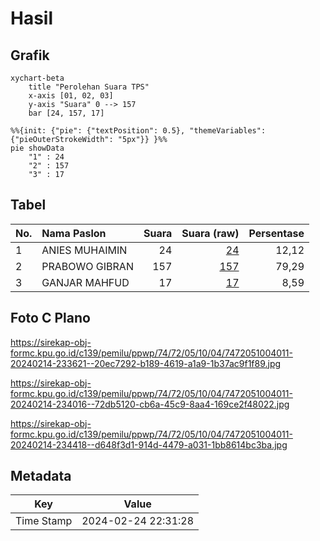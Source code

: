 # Hasil

## Grafik

```mermaid
xychart-beta
    title "Perolehan Suara TPS"
    x-axis [01, 02, 03]
    y-axis "Suara" 0 --> 157
    bar [24, 157, 17]
```

```mermaid
%%{init: {"pie": {"textPosition": 0.5}, "themeVariables": {"pieOuterStrokeWidth": "5px"}} }%%
pie showData
    "1" : 24
    "2" : 157
    "3" : 17
```

## Tabel

| No. | Nama Paslon    | Suara | Suara (raw) | Persentase |
|:--- |:-------------- | -----:| -----------:| ----------:|
| 1   | ANIES MUHAIMIN | 24    | [24][p-1]   | 12,12      |
| 2   | PRABOWO GIBRAN | 157   | [157][p-2]  | 79,29      |
| 3   | GANJAR MAHFUD  | 17    | [17][p-3]   | 8,59       |


[p-1]: https://github.com/gigit-pemilu/pemilu-2024-74-sulawesi-tenggara/blob/main/pilpres/hitung-suara/sub/74-sulawesi-tenggara/sub/72-kota-bau-bau/sub/05-kokalukuna/sub/1004-waruruma/sub/011-tps/sub/paslon-1.txt
[p-2]: https://github.com/gigit-pemilu/pemilu-2024-74-sulawesi-tenggara/blob/main/pilpres/hitung-suara/sub/74-sulawesi-tenggara/sub/72-kota-bau-bau/sub/05-kokalukuna/sub/1004-waruruma/sub/011-tps/sub/paslon-2.txt
[p-3]: https://github.com/gigit-pemilu/pemilu-2024-74-sulawesi-tenggara/blob/main/pilpres/hitung-suara/sub/74-sulawesi-tenggara/sub/72-kota-bau-bau/sub/05-kokalukuna/sub/1004-waruruma/sub/011-tps/sub/paslon-3.txt

## Foto C Plano

https://sirekap-obj-formc.kpu.go.id/c139/pemilu/ppwp/74/72/05/10/04/7472051004011-20240214-233621--20ec7292-b189-4619-a1a9-1b37ac9f1f89.jpg

https://sirekap-obj-formc.kpu.go.id/c139/pemilu/ppwp/74/72/05/10/04/7472051004011-20240214-234016--72db5120-cb6a-45c9-8aa4-169ce2f48022.jpg

https://sirekap-obj-formc.kpu.go.id/c139/pemilu/ppwp/74/72/05/10/04/7472051004011-20240214-234418--d648f3d1-914d-4479-a031-1bb8614bc3ba.jpg


## Metadata

| Key        | Value               |
| ---------- | ------------------- |
| Time Stamp | 2024-02-24 22:31:28 |



